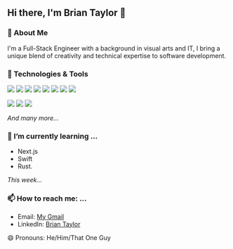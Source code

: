 ## Hi there, I'm Brian Taylor 👋


### 🚀 About Me
I'm a Full-Stack Engineer with a background in visual arts and IT, I bring a unique blend of creativity and technical expertise to software development. 

### 🔧 Technologies & Tools
![](https://img.shields.io/badge/Code-React-informational?style=flat&logo=react&logoColor=white&color=2bbc8a)
![](https://img.shields.io/badge/Code-Python-informational?style=flat&logo=python&logoColor=white&color=3776AB)
![](https://img.shields.io/badge/Code-JavaScript-informational?style=flat&logo=javascript&logoColor=black&color=F7DF1E)
![](https://img.shields.io/badge/Code-SQL-informational?style=flat&logo=sql&logoColor=white&color=00758F)
![](https://img.shields.io/badge/Code-Express-informational?style=flat&logo=express&logoColor=white&color=000000)
![](https://img.shields.io/badge/Code-Django-informational?style=flat&logo=django&logoColor=white&color=092E20)
![](https://img.shields.io/badge/Code-Node.js-informational?style=flat&logo=node.js&logoColor=white&color=339933)
![](https://img.shields.io/badge/Style-SASS-informational?style=flat&logo=sass&logoColor=white&color=2bbc8a)

![](https://img.shields.io/badge/DB-MongoDB-informational?style=flat&logo=mongodb&logoColor=white&color=47A248)
![](https://img.shields.io/badge/Deploy-GitHub_Pages-informational?style=flat&logo=github&logoColor=white&color=2bbc8a)
![](https://img.shields.io/badge/Tools-Webpack-informational?style=flat&logo=webpack&logoColor=white&color=2bbc8a)

*And many more...*

### 🌱 I’m currently learning ...
- Next.js
- Swift 
- Rust.

*This week...*

### 📫 How to reach me: ...
- Email: [My Gmail](mailto:bataylor135@gmail.com) 
- LinkedIn: [Brian Taylor](https://www.linkedin.com/in/briantaylor9/)

😄 Pronouns: He/Him/That One Guy



